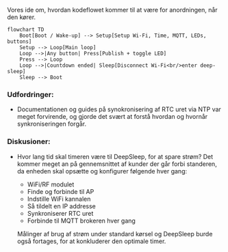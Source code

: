 
Vores ide om, hvordan kodeflowet kommer til at være for anordningen, når den kører.



```mermaid
flowchart TD
    Boot[Boot / Wake-up] --> Setup[Setup Wi-Fi, Time, MQTT, LEDs, buttons]
    Setup --> Loop[Main loop]
    Loop -->|Any button| Press[Publish + toggle LED]
    Press --> Loop
    Loop -->|Countdown ended| Sleep[Disconnect Wi-Fi<br/>enter deep-sleep]
    Sleep --> Boot
```


### Udfordringer:
* Documentationen og guides på synokronisering af RTC uret via NTP var meget forvirende, og gjorde det svært at forstå hvordan og hvornår synkroniseringen forgår.

### Diskusioner:
* Hvor lang tid skal timeren være til DeepSleep, for at spare strøm? Det kommer meget an på gennemsnittet af kunder der går forbi standeren, da enheden skal opsætte og konfigurer følgende hver gang:
  * WiFi/RF modulet
  * Finde og forbinde til AP
  * Indstille WiFi kannalen
  * Så tildelt en IP addresse
  * Synkroniserer RTC uret
  * Forbinde til MQTT brokeren hver gang

  Målinger af brug af strøm under standard kørsel og DeepSleep burde også fortages, for at konkluderer den optimale timer.